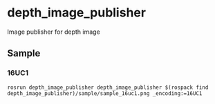 # depth_image_publisher

Image publisher for depth image

## Sample 

### 16UC1

```
rosrun depth_image_publisher depth_image_publisher $(rospack find depth_image_publisher)/sample/sample_16uc1.png _encoding:=16UC1
```
